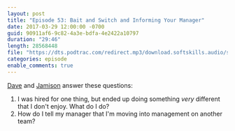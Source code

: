 ```yaml
---
layout: post
title: "Episode 53: Bait and Switch and Informing Your Manager"
date: 2017-03-29 12:00:00 -0700
guid: 90911af6-9c82-4a3e-bdfa-4e2422a10797
duration: "29:46"
length: 28568448
file: "https://dts.podtrac.com/redirect.mp3/download.softskills.audio/sse-053.mp3"
categories: episode
enable_comments: true
---
```


[Dave](https://twitter.com/djsmith42) and [Jamison](https://twitter.com/jergason) answer these questions:

1. I was hired for one thing, but ended up doing something *very* different that I don't enjoy. What do I do?
2. How do I tell my manager that I'm moving into management on another team?
